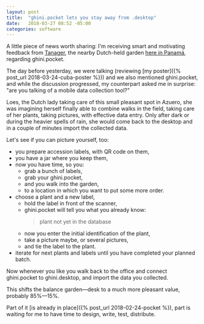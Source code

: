 ```yaml
---
layout: post
title:  "ghini.pocket lets you stay away from .desktop"
date:   2018-03-27 08:52 -05:00
categories: software
---
```


A little piece of news worth sharing: I'm receiving smart and motivating
feedback from [Tanager](http://tanagertourism.com/), the nearby Dutch-held
garden [here in Panamá](http://gardens.ghini.me/#garden=Tanager), regarding
ghini.pocket.

The day before yesterday, we were talking (reviewing [my poster]({% post_url
2018-03-24-cuba-poster %})) and we also mentioned ghini.pocket, and while
the discussion progressed, my counterpart asked me in surprise: "are you
talking of a mobile data collection tool?"

Loes, the Dutch lady taking care of this small pleasant spot in Azuero, she
was imagining herself finally able to combine walks in the field, taking
care of her plants, taking pictures, with effective data entry.  Only after
dark or during the heavier spells of rain, she would come back to the
desktop and in a couple of minutes import the collected data.

Let's see if you can picture yourself, too:

- you prepare accession labels, with QR code on them,
- you have a jar where you keep them,
- now you have time, so you:
  - grab a bunch of labels,
  - grab your ghini.pocket,
  - and you walk into the garden,
  - to a location in which you want to put some more order.
- choose a plant and a new label,
  - hold the label in front of the scanner,
  - ghini.pocket will tell you what you already know:
    > plant not yet in the database
  - now you enter the initial identification of the plant,
  - take a picture maybe, or several pictures,
  - and tie the label to the plant.
- iterate for next plants and labels until you have completed your planned batch.

Now whenever you like you walk back to the office and connect ghini.pocket
to ghini.desktop, and import the data you collected.

This shifts the balance garden—desk to a much more pleasant value, probably
85%—15%.

Part of it [is already in place]({% post_url 2018-02-24-pocket %}), part is
waiting for me to have time to design, write, test, distribute.
